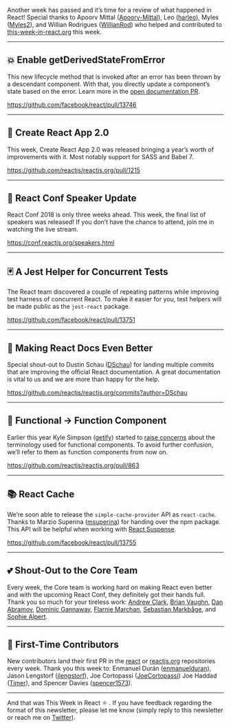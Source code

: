 Another week has passed and it’s time for a review of what happened in React! Special thanks to Apoorv Mittal ([Apoorv-Mittal](https://github.com/Apoorv-Mittal)), Leo ([harleo](https://github.com/harleo)), Myles ([Myles2](https://github.com/Myles2)), and Willian Rodrigues ([WillianRod](https://github.com/WillianRod)) who helped and contributed to [this-week-in-react.org](https://github.com/philipp-spiess/this-week-in-react) this week.

---

## 💥 Enable getDerivedStateFromError

This new lifecycle method that is invoked after an error has been thrown by a descendant component. With that, you directly update a component’s state based on the error. Learn more in the [open documentation PR](https://github.com/reactjs/reactjs.org/pull/1223).

https://github.com/facebook/react/pull/13746

---

## 🎉 Create React App 2.0

This week, Create React App 2.0 was released bringing a year’s worth of improvements with it. Most notably support for SASS and Babel 7.

https://github.com/reactjs/reactjs.org/pull/1215

---

## 👀 React Conf Speaker Update

React Conf 2018 is only three weeks ahead. This week, the final list of speakers was released! If you don’t have the chance to attend, join me in watching the live stream.

https://conf.reactjs.org/speakers.html

---

## 🃏 A Jest Helper for Concurrent Tests

The React team discovered a couple of repeating patterns while improving test harness of concurrent React. To make it easier for you, test helpers will be made public as the `jest-react` package.

https://github.com/facebook/react/pull/13751

---

## 📝 Making React Docs Even Better

Special shout-out to Dustin Schau ([DSchau](https://github.com/DSchau)) for landing multiple commits that are improving the official React documentation. A great documentation is vital to us and we are more than happy for the help.

https://github.com/reactjs/reactjs.org/commits?author=DSchau

---

## 🤙 Functional → Function Component

Earlier this year Kyle Simpson ([getify](https://github.com/getify)) started to [raise concerns](https://mobile.twitter.com/getify/status/993127777057550336) about the terminology used for functional components. To avoid further confusion, we’ll refer to them as function components from now on.

https://github.com/reactjs/reactjs.org/pull/863

---

## 📚 React Cache

We’re soon able to release the `simple-cache-provider` API as `react-cache`. Thanks to Marzio Superina ([msuperina](https://github.com/msuperina)) for handing over the npm package. This API will be helpful when working with [React Suspense](https://reactjs.org/blog/2018/03/01/sneak-peek-beyond-react-16.html).

https://github.com/facebook/react/pull/13755

---

## 💕 Shout-Out to the Core Team

Every week, the Core team is working hard on making React even better and with the upcoming React Conf, they definitely got their hands full. Thank you so much for your tireless work: [Andrew Clark](https://github.com/acdlite), [Brian Vaughn](https://github.com/bvaughn), [Dan Abramov](https://github.com/gaearon), [Dominic Gannaway](https://github.com/trueadm), [Flarnie Marchan](https://github.com/flarnie), [Sebastian Markbåge](https://github.com/sebmarkbage), and [Sophie Alpert](https://github.com/sophiebits).

---

## 👏 First-Time Contributors

New contributors land their first PR in the [react](https://github.com/facebook/react) or [reactjs.org](https://github.com/reactjs/reactjs.org) repositories every week. Thank you this week to: Enmanuel Durán ([enmanuelduran](https://github.com/enmanuelduran?)), Jason Lengstorf ([jlengstorf](https://github.com/jlengstorf)), Joe Cortopassi ([JoeCortopassi](https://github.com/JoeCortopassi))
Joe Haddad ([Timer](https://github.com/Timer)), and Spencer Davies ([spencer1573](https://github.com/spencer1573)).

---

And that was This Week in React ⚛️ . If you have feedback regarding the format of this newsletter, please let me know (simply reply to this newsletter or reach me on [Twitter](https://twitter.com/PhilippSpiess)).
